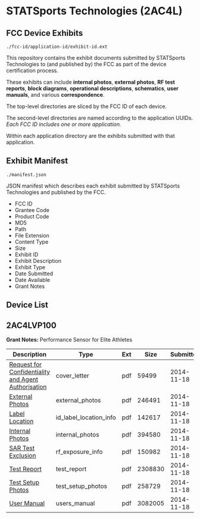 # STATSports Technologies (2AC4L)
## FCC Device Exhibits

```
./fcc-id/application-id/exhibit-id.ext
```

This repository contains the exhibit documents submitted by STATSports Technologies to (and published by) the FCC as part of the device certification process.

These exhibits can include **internal photos**, **external photos**, **RF test reports**, **block diagrams**, **operational descriptions**, **schematics**, **user manuals**, and various **correspondence**.

The top-level directories are sliced by the FCC ID of each device.

The second-level directories are named according to the application UUIDs. *Each FCC ID includes one or more application.*

Within each application directory are the exhibits submitted with that application. 

## Exhibit Manifest

```
./manifest.json
```

JSON manifest which describes each exhibit submitted by STATSports Technologies and published by the FCC.

- FCC ID
- Grantee Code
- Product Code
- MD5
- Path
- File Extension
- Content Type
- Size
- Exhibit ID
- Exhibit Description
- Exhibit Type
- Date Submitted
- Date Available
- Grant Notes

## Device List
## 2AC4LVP100
**Grant Notes:** Performance Sensor for Elite Athletes

| Description | Type | Ext | Size | Submitted | Available |
| ----------- | ---- | --- | ---- | --------- | --------- |
| [Request for Confidentiality and Agent Authorisation](2AC4LVP100/7a5b4e26dc47f10557e5d0d65479dc10/2447270.pdf) | cover_letter | pdf | 59499 | 2014-11-18 | 2014-11-20 |
| [External Photos](2AC4LVP100/7a5b4e26dc47f10557e5d0d65479dc10/2447272.pdf) | external_photos | pdf | 246491 | 2014-11-18 | 2014-11-20 |
| [Label Location](2AC4LVP100/7a5b4e26dc47f10557e5d0d65479dc10/2447274.pdf) | id_label_location_info | pdf | 142617 | 2014-11-18 | 2014-11-20 |
| [Internal Photos](2AC4LVP100/7a5b4e26dc47f10557e5d0d65479dc10/2447273.pdf) | internal_photos | pdf | 394580 | 2014-11-18 | 2014-11-20 |
| [SAR Test Exclusion](2AC4LVP100/7a5b4e26dc47f10557e5d0d65479dc10/2447276.pdf) | rf_exposure_info | pdf | 150982 | 2014-11-18 | 2014-11-20 |
| [Test Report](2AC4LVP100/7a5b4e26dc47f10557e5d0d65479dc10/2447278.pdf) | test_report | pdf | 2308830 | 2014-11-18 | 2014-11-20 |
| [Test Setup Photos](2AC4LVP100/7a5b4e26dc47f10557e5d0d65479dc10/2447279.pdf) | test_setup_photos | pdf | 258729 | 2014-11-18 | 2014-11-20 |
| [User Manual](2AC4LVP100/7a5b4e26dc47f10557e5d0d65479dc10/2447271.pdf) | users_manual | pdf | 3082005 | 2014-11-18 | 2014-11-20 |
